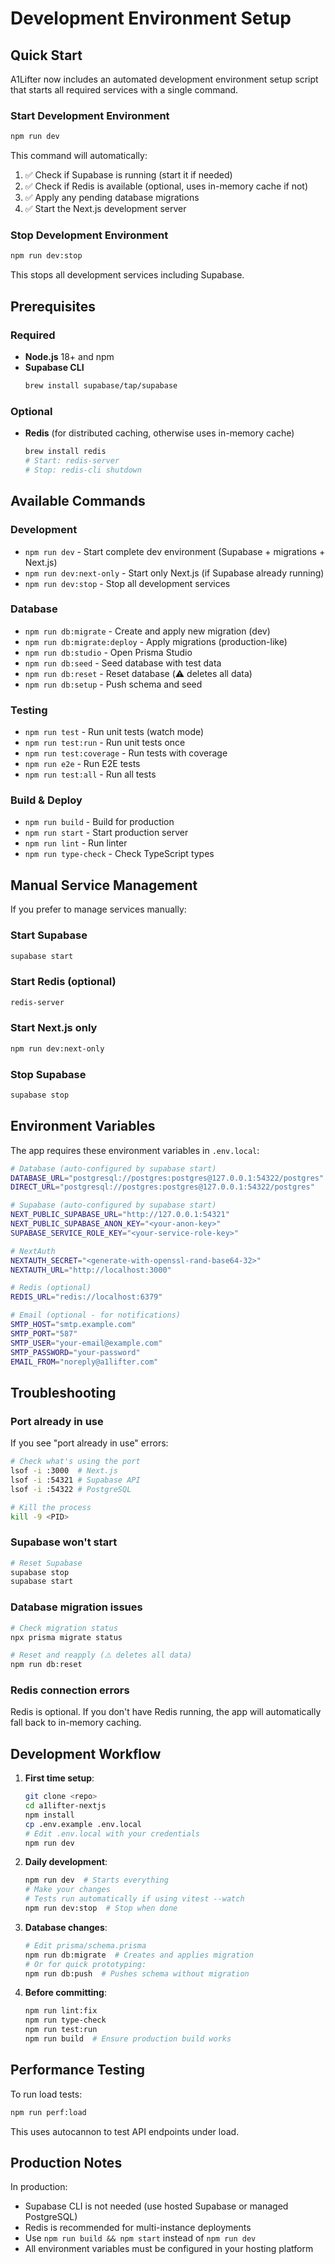 # Development Environment Setup

## Quick Start

A1Lifter now includes an automated development environment setup script that starts all required services with a single command.

### Start Development Environment

```bash
npm run dev
```

This command will automatically:
1. ✅ Check if Supabase is running (start it if needed)
2. ✅ Check if Redis is available (optional, uses in-memory cache if not)
3. ✅ Apply any pending database migrations
4. ✅ Start the Next.js development server

### Stop Development Environment

```bash
npm run dev:stop
```

This stops all development services including Supabase.

## Prerequisites

### Required

- **Node.js** 18+ and npm
- **Supabase CLI**
  ```bash
  brew install supabase/tap/supabase
  ```

### Optional

- **Redis** (for distributed caching, otherwise uses in-memory cache)
  ```bash
  brew install redis
  # Start: redis-server
  # Stop: redis-cli shutdown
  ```

## Available Commands

### Development
- `npm run dev` - Start complete dev environment (Supabase + migrations + Next.js)
- `npm run dev:next-only` - Start only Next.js (if Supabase already running)
- `npm run dev:stop` - Stop all development services

### Database
- `npm run db:migrate` - Create and apply new migration (dev)
- `npm run db:migrate:deploy` - Apply migrations (production-like)
- `npm run db:studio` - Open Prisma Studio
- `npm run db:seed` - Seed database with test data
- `npm run db:reset` - Reset database (⚠️ deletes all data)
- `npm run db:setup` - Push schema and seed

### Testing
- `npm run test` - Run unit tests (watch mode)
- `npm run test:run` - Run unit tests once
- `npm run test:coverage` - Run tests with coverage
- `npm run e2e` - Run E2E tests
- `npm run test:all` - Run all tests

### Build & Deploy
- `npm run build` - Build for production
- `npm run start` - Start production server
- `npm run lint` - Run linter
- `npm run type-check` - Check TypeScript types

## Manual Service Management

If you prefer to manage services manually:

### Start Supabase
```bash
supabase start
```

### Start Redis (optional)
```bash
redis-server
```

### Start Next.js only
```bash
npm run dev:next-only
```

### Stop Supabase
```bash
supabase stop
```

## Environment Variables

The app requires these environment variables in `.env.local`:

```bash
# Database (auto-configured by supabase start)
DATABASE_URL="postgresql://postgres:postgres@127.0.0.1:54322/postgres"
DIRECT_URL="postgresql://postgres:postgres@127.0.0.1:54322/postgres"

# Supabase (auto-configured by supabase start)
NEXT_PUBLIC_SUPABASE_URL="http://127.0.0.1:54321"
NEXT_PUBLIC_SUPABASE_ANON_KEY="<your-anon-key>"
SUPABASE_SERVICE_ROLE_KEY="<your-service-role-key>"

# NextAuth
NEXTAUTH_SECRET="<generate-with-openssl-rand-base64-32>"
NEXTAUTH_URL="http://localhost:3000"

# Redis (optional)
REDIS_URL="redis://localhost:6379"

# Email (optional - for notifications)
SMTP_HOST="smtp.example.com"
SMTP_PORT="587"
SMTP_USER="your-email@example.com"
SMTP_PASSWORD="your-password"
EMAIL_FROM="noreply@a1lifter.com"
```

## Troubleshooting

### Port already in use
If you see "port already in use" errors:

```bash
# Check what's using the port
lsof -i :3000  # Next.js
lsof -i :54321 # Supabase API
lsof -i :54322 # PostgreSQL

# Kill the process
kill -9 <PID>
```

### Supabase won't start
```bash
# Reset Supabase
supabase stop
supabase start
```

### Database migration issues
```bash
# Check migration status
npx prisma migrate status

# Reset and reapply (⚠️ deletes all data)
npm run db:reset
```

### Redis connection errors
Redis is optional. If you don't have Redis running, the app will automatically fall back to in-memory caching.

## Development Workflow

1. **First time setup**:
   ```bash
   git clone <repo>
   cd a1lifter-nextjs
   npm install
   cp .env.example .env.local
   # Edit .env.local with your credentials
   npm run dev
   ```

2. **Daily development**:
   ```bash
   npm run dev  # Starts everything
   # Make your changes
   # Tests run automatically if using vitest --watch
   npm run dev:stop  # Stop when done
   ```

3. **Database changes**:
   ```bash
   # Edit prisma/schema.prisma
   npm run db:migrate  # Creates and applies migration
   # Or for quick prototyping:
   npm run db:push  # Pushes schema without migration
   ```

4. **Before committing**:
   ```bash
   npm run lint:fix
   npm run type-check
   npm run test:run
   npm run build  # Ensure production build works
   ```

## Performance Testing

To run load tests:

```bash
npm run perf:load
```

This uses autocannon to test API endpoints under load.

## Production Notes

In production:
- Supabase CLI is not needed (use hosted Supabase or managed PostgreSQL)
- Redis is recommended for multi-instance deployments
- Use `npm run build && npm start` instead of `npm run dev`
- All environment variables must be configured in your hosting platform
